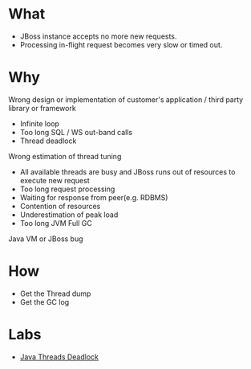 # What

* JBoss instance accepts no more new requests.
* Processing in-flight request becomes very slow or timed out.

# Why

Wrong design or implementation of customer's application / third party library or framework

* Infinite loop
* Too long SQL / WS out-band calls
* Thread deadlock

Wrong estimation of thread tuning 

* All available threads are busy and JBoss runs out of resources to execute new request
* Too long request processing
* Waiting for response from peer(e.g. RDBMS)
* Contention of resources
* Underestimation of peak load
* Too long JVM Full GC

Java VM or JBoss  bug

# How

* Get the Thread dump
* Get the GC log

# Labs

* [Java Threads Deadlock](../labs/lab-thread-deadlock.md)
